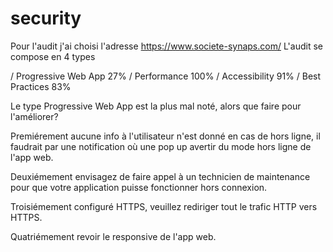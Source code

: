 # security
Pour l'audit j'ai choisi l'adresse https://www.societe-synaps.com/
L'audit se compose en 4 types

/ Progressive Web App 27%
/ Performance 100%
/ Accessibility 91%
/ Best Practices 83%

Le type Progressive Web App est la plus mal noté, alors que faire pour l'améliorer?

Premiérement aucune info à l'utilisateur n'est donné en cas de hors ligne, il faudrait par une notification où une pop up avertir du mode hors ligne de l'app web.

Deuxiémement envisagez de faire appel à un technicien de maintenance pour que votre application puisse fonctionner hors connexion.

Troisiémement configuré HTTPS, veuillez rediriger tout le trafic HTTP vers HTTPS.

Quatriémement revoir le responsive de l'app web.

